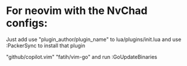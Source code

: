 # For neovim with the NvChad configs: 

Just add use "plugin_author/plugin_name" to lua/plugins/init.lua and use :PackerSync to install that plugin

"github/copilot.vim"
"fatih/vim-go" and run :GoUpdateBinaries
